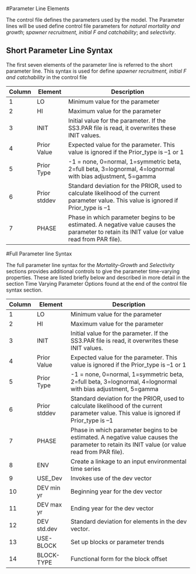 #Parameter Line Elements

The control file defines the parameters used by the model. The Parameter lines will be used define control file parameters for *natural mortality and growth*; *spawner recruitment, initial F and catchability*; and *selectivity*.   

## Short Parameter Line Syntax
The first seven elements of the parameter line is referred to the short parameter line. This syntax is used for define *spawner recruitment, initial F and catchability* in the control file

|Column|Element      |Description                                                                                                                                     |
|------|-------------|------------------------------------------------------------------------------------------------------------------------------------------------|
|1     |LO           |Minimum value for the parameter                                                                                                                 |
|2     |HI           |Maximum value for the parameter                                                                                                                 |
|3     |INIT         |Initial value for the parameter. If the SS3.PAR file is read, it overwrites these INIT values.                                                  |
|4     |Prior Value  |Expected value for the parameter.  This value is ignored if the Prior_type is –1 or 1                                                           |
|5     |Prior Type   |-1 = none, 0=normal, 1=symmetric beta, 2=full beta, 3=lognormal, 4=lognormal with bias adjustment, 5=gamma                                      |
|6     |Prior stddev |Standard deviation for the PRIOR, used to calculate likelihood of the current parameter value.  This value is ignored if Prior_type is –1       |
|7     |PHASE        |Phase in which parameter begins to be estimated.  A negative value causes the parameter to retain its INIT value (or value read from PAR file). |

#Full Parameter line Syntax 

The full parameter line syntax for the *Mortality-Growth* and *Selectivity* sections provides additional controls to give the parameter time-varying properties.  These are listed briefly below and described in more detail in the section Time Varying Parameter Options found at the end of the control file syntax section.

|Column|Element      |Description                                                                                                                                     |
|------|-------------|------------------------------------------------------------------------------------------------------------------------------------------------|
|1     |LO           |Minimum value for the parameter                                                                                                                 |
|2     |HI           |Maximum value for the parameter                                                                                                                 |
|3     |INIT         |Initial value for the parameter. If the SS3.PAR file is read, it overwrites these INIT values.                                                  |
|4     |Prior Value  |Expected value for the parameter.  This value is ignored if the Prior_type is –1 or 1                                                           |
|5     |Prior Type   |-1 = none, 0=normal, 1=symmetric beta, 2=full beta, 3=lognormal, 4=lognormal with bias adjustment, 5=gamma                                      |
|6     |Prior stddev |Standard deviation for the PRIOR, used to calculate likelihood of the current parameter value.  This value is ignored if Prior_type is –1       |
|7     |PHASE        |Phase in which parameter begins to be estimated.  A negative value causes the parameter to retain its INIT value (or value read from PAR file). |
|8     |ENV          |Create a linkage to an input environmental time series                                                                                          |
|9     |USE_Dev      |Invokes use of the dev vector                                                                                                                   |
|10    |DEV min yr   |Beginning year for the dev vector                                                                                                               |
|11    |DEV max yr   |Ending year for the dev vector                                                                                                                  |
|12    |DEV std.dev  |Standard deviation for elements in the dev vector.                                                                                              |
|13    |USE-BLOCK    |Set up blocks or parameter trends                                                                                                               |
|14    |BLOCK-TYPE   |Functional form for the block offset                                                                                                            |

